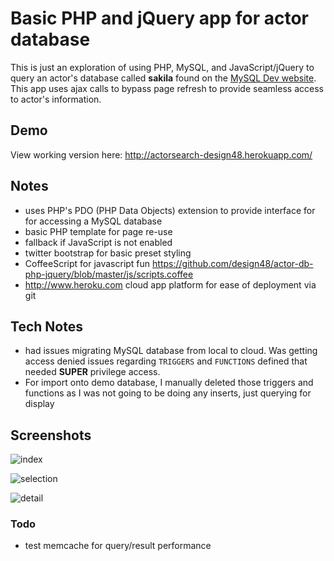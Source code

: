 # Basic PHP and jQuery app for actor database

This is just an exploration of using PHP, MySQL, and JavaScript/jQuery to query
an actor's database called **sakila** found on the [MySQL Dev website](http://dev.mysql.com/doc/index-other.html). 
This app uses ajax calls to bypass page refresh to provide seamless access to
actor's information.

## Demo

View working version here: http://actorsearch-design48.herokuapp.com/

## Notes

* uses PHP's PDO (PHP Data Objects) extension to provide interface for for accessing
  a MySQL database
* basic PHP template for page re-use
* fallback if JavaScript is not enabled
* twitter bootstrap for basic preset styling 
* CoffeeScript for javascript fun https://github.com/design48/actor-db-php-jquery/blob/master/js/scripts.coffee
* http://www.heroku.com cloud app platform for ease of deployment via git 

## Tech Notes

* had issues migrating MySQL database from local to cloud. Was getting access denied issues regarding `TRIGGERS` and `FUNCTIONS` defined that needed **SUPER** privilege access. 
* For import onto demo database, I manually deleted those triggers and functions as I was not going to be doing any inserts, just querying for display

## Screenshots

![index](http://content.screencast.com/users/User48/folders/Jing/media/ccbea974-7096-47b8-a258-6163020c3665/00000051.png)

![selection](http://content.screencast.com/users/User48/folders/Jing/media/a294301a-9c7c-465a-b5b6-7317c5893af4/00000052.png)

![detail](http://content.screencast.com/users/User48/folders/Jing/media/4435e7e1-0f65-449b-97d7-db5f52fe5c08/00000053.png)

### Todo

* test memcache for query/result performance
